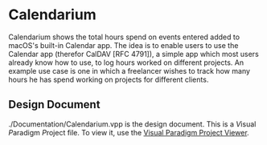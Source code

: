 # Calendarium

Calendarium shows the total hours spend on events entered added to macOS's built-in Calendar app. The idea is to enable users to use the Calendar app (therefor CalDAV [RFC 4791]), a simple app which most users already know how to use, to log hours worked on different projects. An example use case is one in which a freelancer wishes to track how many hours he has spend working on projects for different clients.

## Design Document
./Documentation/Calendarium.vpp is the design document. This is a *V*isual *P*aradigm *P*roject file.
To view it, use the [Visual Paradigm Project Viewer](https://www.visual-paradigm.com/download/viewer.jsp).
